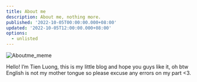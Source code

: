 ```yaml
---
title: About me
description: About me, nothing more.
published: '2022-10-05T00:00:00.000+08:00'
updated: '2022-10-05T12:00:00.000+08:00'
options:
  - unlisted
---
```


![Aboutme_meme](https://media.tenor.com/JLiaIiilIWUAAAAC/hiding-into-bush.gif)

Hello! I’m Tien Luong, this is my little blog and hope you guys like it, oh btw English is not my mother tongue so please excuse any errors on my part <3.